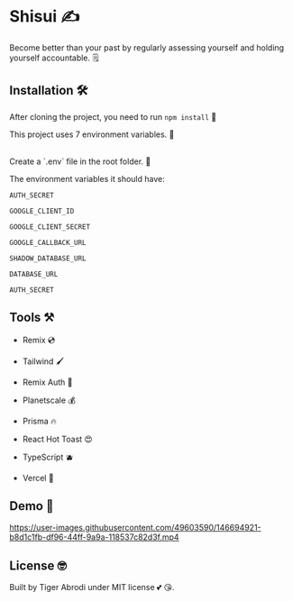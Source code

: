 # Shisui ✍️

Become better than your past by regularly assessing yourself and holding yourself accountable. 🗒️

## Installation 🛠️

After cloning the project, you need to run `npm install` 🔧

This project uses 7 environment variables. 🤠

<br>
Create a `.env` file in the root folder. 💫
<br>

The environment variables it should have:
<br>

`AUTH_SECRET`
<br>

`GOOGLE_CLIENT_ID`
<br>

`GOOGLE_CLIENT_SECRET`
<br>

`GOOGLE_CALLBACK_URL`
<br>

`SHADOW_DATABASE_URL`
<br>

`DATABASE_URL`
<br>

`AUTH_SECRET`
<br>

## Tools ⚒️

- Remix 💿

- Tailwind 🖌️

- Remix Auth 🔐

- Planetscale 💰

- Prisma 🔥

- React Hot Toast 😍

- TypeScript 🫐

- Vercel 🚀

## Demo 🎥

https://user-images.githubusercontent.com/49603590/146694921-b8d1c1fb-df96-44ff-9a9a-118537c82d3f.mp4


## License :nerd_face:

Built by Tiger Abrodi under MIT license :two_hearts: 😘.
